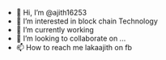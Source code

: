 - 👋 Hi, I’m @ajith16253
- 👀 I’m interested in block chain Technology
- 🌱 I’m currently working
- 💞️ I’m looking to collaborate on ...
- 📫 How to reach me lakaajith on fb

<!---
ajith16253/ajith16253 is a ✨ special ✨ repository because its `README.md` (this file) appears on your GitHub profile.
You can click the Preview link to take a look at your changes.
--->
